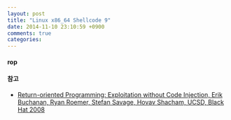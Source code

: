 ```yaml
---
layout: post
title: "Linux x86_64 Shellcode 9"
date: 2014-11-10 23:10:59 +0900
comments: true
categories: 
---
```


#### rop

#### 참고

* [Return-oriented Programming: Exploitation without Code Injection, Erik Buchanan, Ryan Roemer, Stefan Savage, Hovav Shacham, UCSD, Black Hat 2008]()
